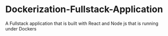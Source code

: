 # Dockerization-Fullstack-Application
A Fullstack application that is built with React and Node js that is running under Dockers
